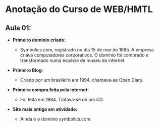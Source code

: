 # Anotação do Curso de WEB/HMTL



## Aula 01: 

- **Primeiro domínio criado:**
  - Symbolics.com, registrado no dia 15 de mar de 1985. A empresa criava computadores corporativos. O domínio foi comprado e transformado numa espécie de museu da internet.

- **Primeiro Blog:**
  - Criado por um brasileiro em 1994, chamava-se Open Diary.

- **Primeira compra feita pela internet:**
  - Foi feita em 1994. Tratava-se de um CD.

- **Site mais antigo em atividade:**
  - Ainda é o domínio symbolics.com. 

